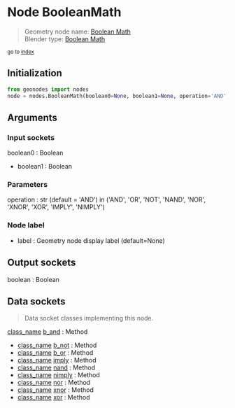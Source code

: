 
# Node BooleanMath

> Geometry node name: [Boolean Math](https://docs.blender.org/manual/en/latest/modeling/geometry_nodes/material/boolean_math.html)<br>
  Blender type: [Boolean Math](https://docs.blender.org/api/current/bpy.types.FunctionNodeBooleanMath.html)
  
<sub>go to [index](/docs/index.md)</sub>

## Initialization

```python
from geonodes import nodes
node = nodes.BooleanMath(boolean0=None, boolean1=None, operation='AND', label=None)
```



## Arguments


### Input sockets

boolean0 : Boolean
- boolean1 : Boolean

### Parameters

operation : str (default = 'AND') in ('AND', 'OR', 'NOT', 'NAND', 'NOR', 'XNOR', 'XOR', 'IMPLY', 'NIMPLY')

### Node label

- label : Geometry node display label (default=None)

## Output sockets

boolean : Boolean

## Data sockets

> Data socket classes implementing this node.
  
[class_name](docs/sockets/Boolean.md) [b_and](docs/sockets/Boolean.md#b_and) : Method
- [class_name](docs/sockets/Boolean.md) [b_not](docs/sockets/Boolean.md#b_not) : Method
- [class_name](docs/sockets/Boolean.md) [b_or](docs/sockets/Boolean.md#b_or) : Method
- [class_name](docs/sockets/Boolean.md) [imply](docs/sockets/Boolean.md#imply) : Method
- [class_name](docs/sockets/Boolean.md) [nand](docs/sockets/Boolean.md#nand) : Method
- [class_name](docs/sockets/Boolean.md) [nimply](docs/sockets/Boolean.md#nimply) : Method
- [class_name](docs/sockets/Boolean.md) [nor](docs/sockets/Boolean.md#nor) : Method
- [class_name](docs/sockets/Boolean.md) [xnor](docs/sockets/Boolean.md#xnor) : Method
- [class_name](docs/sockets/Boolean.md) [xor](docs/sockets/Boolean.md#xor) : Method
  
